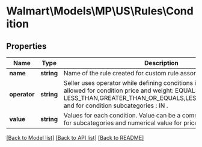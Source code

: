 # Walmart\Models\MP\US\Rules\Condition

## Properties

Name | Type | Description | Notes
------------ | ------------- | ------------- | -------------
**name** | **string** | Name of the rule created for custom rule assortment. | [optional]
**operator** | **string** | Seller uses operator while defining conditions in the rule. Operators allowed for condition price and weight: EQUALS, GREATER_THAN, LESS_THAN,GREATER_THAN_OR_EQUALS,LESS_THAN_OR_EQUALS. and for condition subcategories : IN . | [optional]
**value** | **string** | Values for each condition. Value can be a comma separated strings for subcategories and numerical value for price and weight. | [optional]


[[Back to Model list]](./) [[Back to API list]](../../../../../README.md#supported-apis) [[Back to README]](../../../../../README.md)
